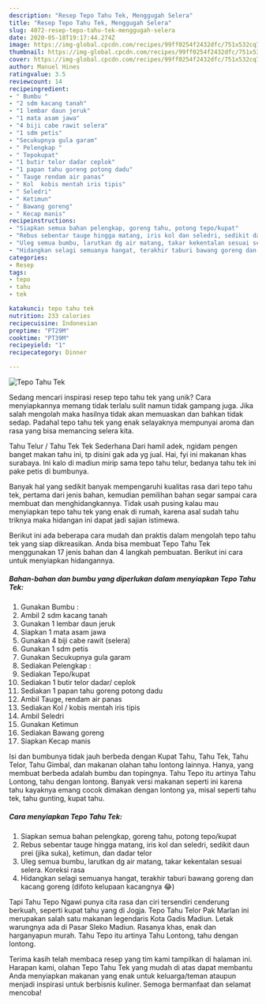 ```yaml
---
description: "Resep Tepo Tahu Tek, Menggugah Selera"
title: "Resep Tepo Tahu Tek, Menggugah Selera"
slug: 4072-resep-tepo-tahu-tek-menggugah-selera
date: 2020-05-18T19:17:44.274Z
image: https://img-global.cpcdn.com/recipes/99ff0254f2432dfc/751x532cq70/tepo-tahu-tek-foto-resep-utama.jpg
thumbnail: https://img-global.cpcdn.com/recipes/99ff0254f2432dfc/751x532cq70/tepo-tahu-tek-foto-resep-utama.jpg
cover: https://img-global.cpcdn.com/recipes/99ff0254f2432dfc/751x532cq70/tepo-tahu-tek-foto-resep-utama.jpg
author: Manuel Hines
ratingvalue: 3.5
reviewcount: 14
recipeingredient:
- " Bumbu "
- "2 sdm kacang tanah"
- "1 lembar daun jeruk"
- "1 mata asam jawa"
- "4 biji cabe rawit selera"
- "1 sdm petis"
- "Secukupnya gula garam"
- " Pelengkap "
- " Tepokupat"
- "1 butir telor dadar ceplok"
- "1 papan tahu goreng potong dadu"
- " Tauge rendam air panas"
- " Kol  kobis mentah iris tipis"
- " Seledri"
- " Ketimun"
- " Bawang goreng"
- " Kecap manis"
recipeinstructions:
- "Siapkan semua bahan pelengkap, goreng tahu, potong tepo/kupat"
- "Rebus sebentar tauge hingga matang, iris kol dan seledri, sedikit daun prei (jika suka), ketimun, dan dadar telor"
- "Uleg semua bumbu, larutkan dg air matang, takar kekentalan sesuai selera. Koreksi rasa"
- "Hidangkan selagi semuanya hangat, terakhir taburi bawang goreng dan kacang goreng (difoto kelupaan kacangnya 😂)"
categories:
- Resep
tags:
- tepo
- tahu
- tek

katakunci: tepo tahu tek 
nutrition: 233 calories
recipecuisine: Indonesian
preptime: "PT29M"
cooktime: "PT39M"
recipeyield: "1"
recipecategory: Dinner

---
```



![Tepo Tahu Tek](https://img-global.cpcdn.com/recipes/99ff0254f2432dfc/751x532cq70/tepo-tahu-tek-foto-resep-utama.jpg)

Sedang mencari inspirasi resep tepo tahu tek yang unik? Cara menyiapkannya memang tidak terlalu sulit namun tidak gampang juga. Jika salah mengolah maka hasilnya tidak akan memuaskan dan bahkan tidak sedap. Padahal tepo tahu tek yang enak selayaknya mempunyai aroma dan rasa yang bisa memancing selera kita.

Tahu Telur / Tahu Tek Tek Sederhana Dari hamil adek, ngidam pengen banget makan tahu ini, tp disini gak ada yg jual. Hai, fyi ini makanan khas surabaya. Ini kalo di madiun mirip sama tepo tahu telur, bedanya tahu tek ini pake petis di bumbunya.

Banyak hal yang sedikit banyak mempengaruhi kualitas rasa dari tepo tahu tek, pertama dari jenis bahan, kemudian pemilihan bahan segar sampai cara membuat dan menghidangkannya. Tidak usah pusing kalau mau menyiapkan tepo tahu tek yang enak di rumah, karena asal sudah tahu triknya maka hidangan ini dapat jadi sajian istimewa.


Berikut ini ada beberapa cara mudah dan praktis dalam mengolah tepo tahu tek yang siap dikreasikan. Anda bisa membuat Tepo Tahu Tek menggunakan 17 jenis bahan dan 4 langkah pembuatan. Berikut ini cara untuk menyiapkan hidangannya.

<!--inarticleads1-->

##### Bahan-bahan dan bumbu yang diperlukan dalam menyiapkan Tepo Tahu Tek:

1. Gunakan  Bumbu :
1. Ambil 2 sdm kacang tanah
1. Gunakan 1 lembar daun jeruk
1. Siapkan 1 mata asam jawa
1. Gunakan 4 biji cabe rawit (selera)
1. Gunakan 1 sdm petis
1. Gunakan Secukupnya gula garam
1. Sediakan  Pelengkap :
1. Sediakan  Tepo/kupat
1. Sediakan 1 butir telor dadar/ ceplok
1. Sediakan 1 papan tahu goreng potong dadu
1. Ambil  Tauge, rendam air panas
1. Sediakan  Kol / kobis mentah iris tipis
1. Ambil  Seledri
1. Gunakan  Ketimun
1. Sediakan  Bawang goreng
1. Siapkan  Kecap manis


Isi dan bumbunya tidak jauh berbeda dengan Kupat Tahu, Tahu Tek, Tahu Telor, Tahu Gimbal, dan makanan olahan tahu lontong lainnya. Hanya, yang membuat berbeda adalah bumbu dan topingnya. Tahu Tepo itu artinya Tahu Lontong, tahu dengan lontong. Banyak versi makanan seperti ini karena tahu kayaknya emang cocok dimakan dengan lontong ya, misal seperti tahu tek, tahu gunting, kupat tahu. 

<!--inarticleads2-->

##### Cara menyiapkan Tepo Tahu Tek:

1. Siapkan semua bahan pelengkap, goreng tahu, potong tepo/kupat
1. Rebus sebentar tauge hingga matang, iris kol dan seledri, sedikit daun prei (jika suka), ketimun, dan dadar telor
1. Uleg semua bumbu, larutkan dg air matang, takar kekentalan sesuai selera. Koreksi rasa
1. Hidangkan selagi semuanya hangat, terakhir taburi bawang goreng dan kacang goreng (difoto kelupaan kacangnya 😂)


Tapi Tahu Tepo Ngawi punya cita rasa dan ciri tersendiri cenderung berkuah, seperti kupat tahu yang di Jogja. Tepo Tahu Telor Pak Marlan ini merupakan salah satu makanan legendaris Kota Gadis Madiun. Letak warungnya ada di Pasar Sleko Madiun. Rasanya khas, enak dan harganyapun murah. Tahu Tepo itu artinya Tahu Lontong, tahu dengan lontong. 

Terima kasih telah membaca resep yang tim kami tampilkan di halaman ini. Harapan kami, olahan Tepo Tahu Tek yang mudah di atas dapat membantu Anda menyiapkan makanan yang enak untuk keluarga/teman ataupun menjadi inspirasi untuk berbisnis kuliner. Semoga bermanfaat dan selamat mencoba!
